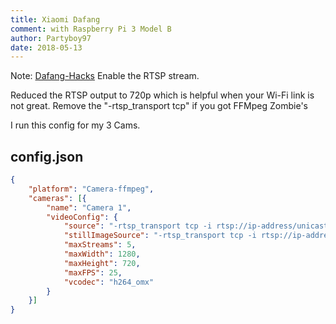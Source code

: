 ```yaml
---
title: Xiaomi Dafang
comment: with Raspberry Pi 3 Model B
author: Partyboy97
date: 2018-05-13
---
```

Note: [Dafang-Hacks](https://github.com/EliasKotlyar/Xiaomi-Dafang-Hacks) Enable the RTSP stream.

Reduced the RTSP output to 720p which is helpful when your Wi-Fi link is not great.
Remove the "-rtsp_transport tcp" if you got FFMpeg Zombie's

I run this config for my 3 Cams.

## config.json

```json
{
	"platform": "Camera-ffmpeg",
	"cameras": [{
		"name": "Camera 1",
		"videoConfig": {
			"source": "-rtsp_transport tcp -i rtsp://ip-address/unicast",
			"stillImageSource": "-rtsp_transport tcp -i rtsp://ip-address/unicast -vframes 1 -r 1",
			"maxStreams": 5,
			"maxWidth": 1280,
			"maxHeight": 720,
			"maxFPS": 25,
			"vcodec": "h264_omx"
		}
	}]
}
```
